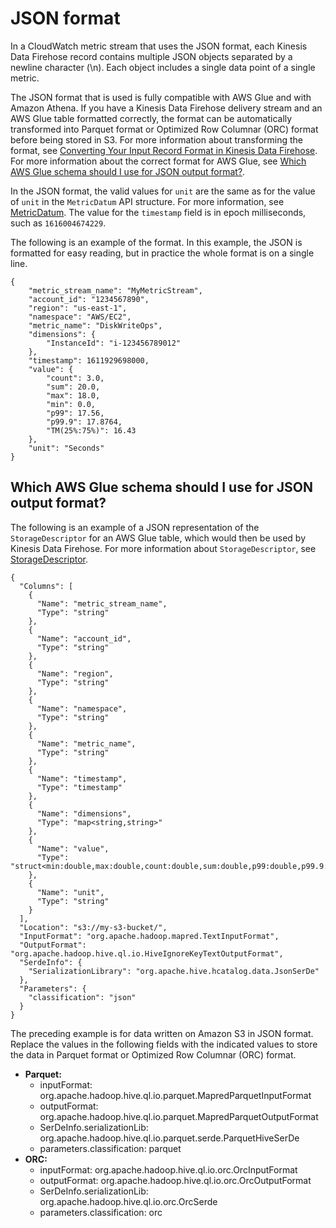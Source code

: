 # JSON format<a name="CloudWatch-metric-streams-formats-json"></a>

In a CloudWatch metric stream that uses the JSON format, each Kinesis Data Firehose record contains multiple JSON objects separated by a newline character \(\\n\)\. Each object includes a single data point of a single metric\.

The JSON format that is used is fully compatible with AWS Glue and with Amazon Athena\. If you have a Kinesis Data Firehose delivery stream and an AWS Glue table formatted correctly, the format can be automatically transformed into Parquet format or Optimized Row Columnar \(ORC\) format before being stored in S3\. For more information about transforming the format, see [ Converting Your Input Record Format in Kinesis Data Firehose](https://docs.aws.amazon.com/firehose/latest/dev/record-format-conversion.html)\. For more information about the correct format for AWS Glue, see [Which AWS Glue schema should I use for JSON output format?](#CloudWatch-metric-streams-format-glue)\.

In the JSON format, the valid values for `unit` are the same as for the value of `unit` in the `MetricDatum` API structure\. For more information, see [ MetricDatum](https://docs.aws.amazon.com/AmazonCloudWatch/latest/APIReference/API_MetricDatum.html)\. The value for the `timestamp` field is in epoch milliseconds, such as `1616004674229`\.

The following is an example of the format\. In this example, the JSON is formatted for easy reading, but in practice the whole format is on a single line\.

```
{
    "metric_stream_name": "MyMetricStream",
    "account_id": "1234567890",
    "region": "us-east-1",
    "namespace": "AWS/EC2",
    "metric_name": "DiskWriteOps",
    "dimensions": {
        "InstanceId": "i-123456789012"
    },
    "timestamp": 1611929698000,
    "value": {
        "count": 3.0,
        "sum": 20.0,
        "max": 18.0,
        "min": 0.0,
        "p99": 17.56,
        "p99.9": 17.8764,
        "TM(25%:75%)": 16.43
    },
    "unit": "Seconds"
}
```

## Which AWS Glue schema should I use for JSON output format?<a name="CloudWatch-metric-streams-format-glue"></a>

The following is an example of a JSON representation of the `StorageDescriptor` for an AWS Glue table, which would then be used by Kinesis Data Firehose\. For more information about `StorageDescriptor`, see [ StorageDescriptor](https://docs.aws.amazon.com/glue/latest/webapi/API_StorageDescriptor.html)\.

```
{
  "Columns": [
    {
      "Name": "metric_stream_name",
      "Type": "string"
    },
    {
      "Name": "account_id",
      "Type": "string"
    },
    {
      "Name": "region",
      "Type": "string"
    },
    {
      "Name": "namespace",
      "Type": "string"
    },
    {
      "Name": "metric_name",
      "Type": "string"
    },
    {
      "Name": "timestamp",
      "Type": "timestamp"
    },
    {
      "Name": "dimensions",
      "Type": "map<string,string>"
    },
    {
      "Name": "value",
      "Type": "struct<min:double,max:double,count:double,sum:double,p99:double,p99.9:double>"
    },
    {
      "Name": "unit",
      "Type": "string"
    }
  ],
  "Location": "s3://my-s3-bucket/",
  "InputFormat": "org.apache.hadoop.mapred.TextInputFormat",
  "OutputFormat": "org.apache.hadoop.hive.ql.io.HiveIgnoreKeyTextOutputFormat",
  "SerdeInfo": {
    "SerializationLibrary": "org.apache.hive.hcatalog.data.JsonSerDe"
  },
  "Parameters": {
    "classification": "json"
  }
}
```

The preceding example is for data written on Amazon S3 in JSON format\. Replace the values in the following fields with the indicated values to store the data in Parquet format or Optimized Row Columnar \(ORC\) format\.
+ **Parquet:**
  + inputFormat: org\.apache\.hadoop\.hive\.ql\.io\.parquet\.MapredParquetInputFormat
  + outputFormat: org\.apache\.hadoop\.hive\.ql\.io\.parquet\.MapredParquetOutputFormat
  + SerDeInfo\.serializationLib: org\.apache\.hadoop\.hive\.ql\.io\.parquet\.serde\.ParquetHiveSerDe
  + parameters\.classification: parquet
+ **ORC:**
  + inputFormat: org\.apache\.hadoop\.hive\.ql\.io\.orc\.OrcInputFormat
  + outputFormat: org\.apache\.hadoop\.hive\.ql\.io\.orc\.OrcOutputFormat
  + SerDeInfo\.serializationLib: org\.apache\.hadoop\.hive\.ql\.io\.orc\.OrcSerde
  + parameters\.classification: orc